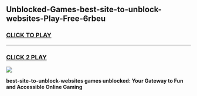 
## Unblocked-Games-best-site-to-unblock-websites-Play-Free-6rbeu
<h3>
<a href="https://premium76.site?title=best-site-to-unblock-websites&ref=23A">CLICK TO PLAY</a></h3>
<hr>

<h3>
<a href="https://premium76.site?title=best-site-to-unblock-websites&ref=23A">CLICK 2 PLAY</a>
  
</h3>

<a href="https://premium76.site?title=best-site-to-unblock-websites&ref=23A"><img src="https://clearcache.store/games.png"></a>


**best-site-to-unblock-websites games unblocked: Your Gateway to Fun and Accessible Online Gaming**

